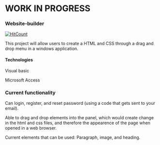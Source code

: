 # WORK IN PROGRESS

### Website-builder

[![HitCount](http://hits.dwyl.com/EthanYeung513/websiteBuilder.svg)](http://hits.dwyl.com/EthanYeung513/websiteBuilder)


This project will allow users to create a HTML and CSS through a drag and drop menu in a windows application. 

#### Technologies
Visual basic 

Microsoft Access


### Current functionality

Can login, register, and reset password (using a code that gets sent to your email).

Able to drag and drop elements into the panel, which would create change in the html and css files, and therefore the appearence of the page when opened
in a web browser.

Current elements that can be used: Paragraph, image, and heading.

